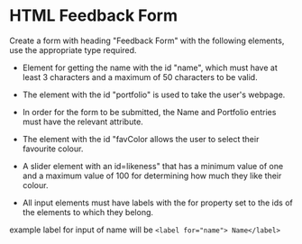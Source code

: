 # HTML Feedback Form

Create a form with heading "Feedback Form" with the following elements, use the appropriate type required.
 
 - Element for getting the name with the id "name", which must have at least 3 characters and a maximum of 50 characters to be valid. 
 
 - The element with the id "portfolio" is used to take the user's webpage. 
 
 - In order for the form to be submitted, the Name and Portfolio entries must have the relevant attribute. 
 
 - The element with the id "favColor allows the user to select their favourite colour. 
 
 - A slider element with an id=likeness" that has a minimum value of one and a maximum value of 100 for determining how much they like their colour. 
 
 - All input elements must have labels with the for property set to the ids of the elements to which they belong. 
 
 
 example label for input of name will be `<label for="name"> Name</label>`
